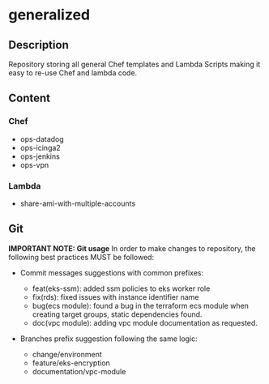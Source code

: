 # generalized

## Description
Repository storing all general Chef templates and Lambda Scripts making it easy to re-use Chef and lambda code.

## Content

### Chef
* ops-datadog
* ops-icinga2
* ops-jenkins
* ops-vpn

### Lambda
* share-ami-with-multiple-accounts

## Git
**IMPORTANT NOTE: Git usage**
In order to make changes to repository, the following best practices MUST be followed:

* Commit messages suggestions with common prefixes:
  * feat(eks-ssm): added ssm policies to eks worker role
  * fix(rds): fixed issues with instance identifier name
  * bug(ecs module): found a bug in the terraform ecs module when creating target groups, static dependencies found.
  * doc(vpc module): adding vpc module documentation as requested.

* Branches prefix suggestion following the same logic:
  * change/environment
  * feature/eks-encryption
  * documentation/vpc-module
